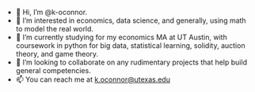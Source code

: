 - 👋 Hi, I’m @k-oconnor. 
- 👀 I’m interested in economics, data science, and generally, using math to model the real world.
- 🌱 I’m currently studying for my economics MA at UT Austin, with coursework in python for big data, statistical learning, solidity, auction theory, and game theory.
- 💞️ I’m looking to collaborate on any rudimentary projects that help build general competencies.
- 📫 You can reach me at k.oconnor@utexas.edu

